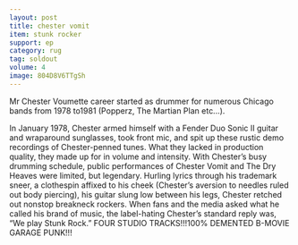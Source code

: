 ```yaml
---
layout: post
title: chester vomit
item: stunk rocker
support: ep
category: rug
tag: soldout
volume: 4
image: 804D8V6TTgSh
---
```


Mr Chester Voumette career started as drummer for numerous Chicago bands from 1978 to1981 (Popperz, The Martian Plan etc...).

In January 1978, Chester armed himself with a Fender Duo Sonic II guitar and wraparound sunglasses, took front mic, and spit up these rustic demo recordings of Chester-penned tunes. What they lacked in production quality, they made up for in volume and intensity. With Chester’s busy drumming schedule, public performances of Chester Vomit and The Dry Heaves were limited, but legendary. Hurling lyrics through his trademark sneer, a clothespin affixed to his cheek (Chester’s aversion to needles ruled out body piercing), his guitar slung low between his legs, Chester retched out nonstop breakneck rockers. When fans and the media asked what he called his brand of music, the label-hating Chester’s standard reply was, “We play Stunk Rock.” FOUR STUDIO TRACKS!!!100% DEMENTED B-MOVIE GARAGE PUNK!!!
